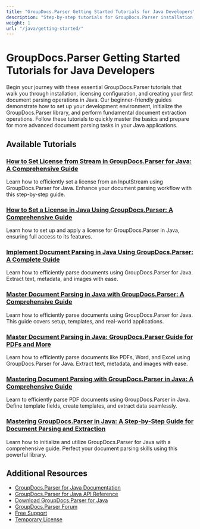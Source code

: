 ```yaml
---
title: "GroupDocs.Parser Getting Started Tutorials for Java Developers"
description: "Step-by-step tutorials for GroupDocs.Parser installation, licensing, setup, and basic document parsing in Java applications."
weight: 1
url: "/java/getting-started/"
---
```


# GroupDocs.Parser Getting Started Tutorials for Java Developers

Begin your journey with these essential GroupDocs.Parser tutorials that walk you through installation, licensing configuration, and creating your first document parsing operations in Java. Our beginner-friendly guides demonstrate how to set up your development environment, initialize the GroupDocs.Parser library, and perform fundamental document extraction operations. Follow these tutorials to quickly master the basics and prepare for more advanced document parsing tasks in your Java applications.

## Available Tutorials

### [How to Set License from Stream in GroupDocs.Parser for Java&#58; A Comprehensive Guide](./groupdocs-parser-java-set-license-stream/)
Learn how to efficiently set a license from an InputStream using GroupDocs.Parser for Java. Enhance your document parsing workflow with this step-by-step guide.

### [How to Set a License in Java Using GroupDocs.Parser&#58; A Comprehensive Guide](./groupdocs-parser-java-license-setup-guide/)
Learn how to set up and apply a license for GroupDocs.Parser in Java, ensuring full access to its features.

### [Implement Document Parsing in Java Using GroupDocs.Parser&#58; A Complete Guide](./document-parsing-java-groupdocs-parser-guide/)
Learn how to efficiently parse documents using GroupDocs.Parser for Java. Extract text, metadata, and images with ease.

### [Master Document Parsing in Java with GroupDocs.Parser&#58; A Comprehensive Guide](./java-groupdocs-parser-document-extraction-tutorial/)
Learn how to efficiently parse documents using GroupDocs.Parser for Java. This guide covers setup, templates, and real-world applications.

### [Master Document Parsing in Java&#58; GroupDocs.Parser Guide for PDFs and More](./mastering-document-parsing-java-groupdocs-parser/)
Learn how to efficiently parse documents like PDFs, Word, and Excel using GroupDocs.Parser for Java. Extract text, metadata, and images with ease.

### [Mastering Document Parsing with GroupDocs.Parser in Java&#58; A Comprehensive Guide](./groupdocs-parser-java-document-parsing-guide/)
Learn to efficiently parse PDF documents using GroupDocs.Parser in Java. Define template fields, create templates, and extract data seamlessly.

### [Mastering GroupDocs.Parser in Java&#58; A Step-by-Step Guide for Document Parsing and Extraction](./groupdocs-parser-java-initialize-tutorial/)
Learn how to initialize and utilize GroupDocs.Parser for Java with a comprehensive guide. Perfect your document parsing skills using this powerful library.

## Additional Resources

- [GroupDocs.Parser for Java Documentation](https://docs.groupdocs.com/parser/java/)
- [GroupDocs.Parser for Java API Reference](https://reference.groupdocs.com/parser/java/)
- [Download GroupDocs.Parser for Java](https://releases.groupdocs.com/parser/java/)
- [GroupDocs.Parser Forum](https://forum.groupdocs.com/c/parser)
- [Free Support](https://forum.groupdocs.com/)
- [Temporary License](https://purchase.groupdocs.com/temporary-license/)
